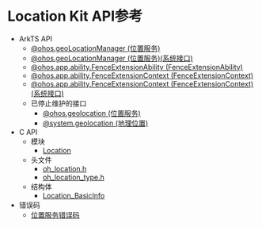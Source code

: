 # Location Kit API参考<!--location-api-->

- ArkTS API<!--location-arkts-->
  - [@ohos.geoLocationManager (位置服务)](js-apis-geoLocationManager.md)
  - [@ohos.geoLocationManager (位置服务)(系统接口)](js-apis-geoLocationManager-sys.md)
  - [@ohos.app.ability.FenceExtensionAbility (FenceExtensionAbility)](js-apis-app-ability-FenceExtensionAbility.md)
  - [@ohos.app.ability.FenceExtensionContext (FenceExtensionContext)](js-apis-app-ability-FenceExtensionContext.md)
  - [@ohos.app.ability.FenceExtensionContext (FenceExtensionContext)(系统接口)](js-apis-app-ability-FenceExtensionContext-sys.md)
  - 已停止维护的接口<!--location-arkts-dep-->
    - [@ohos.geolocation (位置服务)](js-apis-geolocation.md)
    - [@system.geolocation (地理位置)](js-apis-system-location.md)
- C API<!--location-c-->
  - 模块<!--location-module-->
    - [Location](_location.md)
  - 头文件<!--location-headerfile-->
    - [oh_location.h](oh__location_8h.md)
    - [oh_location_type.h](oh__location__type_8h.md)
  - 结构体<!--location-struct-->
    - [Location_BasicInfo](_location___basic_info.md)
- 错误码<!--location-arkts-errcode-->
  - [位置服务错误码](errorcode-geoLocationManager.md)
